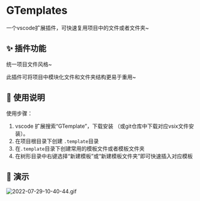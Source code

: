 # GTemplates 

一个vscode扩展插件，可快速复用项目中的文件或者文件夹~

## ✨ 插件功能

  统一项目文件风格~

  此插件可将项目中模块化文件和文件夹结构更易于重用~

## 📖 使用说明
使用步骤：

1. vscode 扩展搜索“GTemplate”，下载安装 （或git仓库中下载对应vsix文件安装）。
2. 在项目根目录下创建 `.template`目录
3. 在`.template`目录下创建常用的模板文件或者模板文件夹
4. 在树形目录中右键选择“新建模板”或“新建模板文件夹”即可快速插入对应模板

## 🎥 演示

![2022-07-29-10-40-44.gif](https://p3-juejin.byteimg.com/tos-cn-i-k3u1fbpfcp/67e58777a23747e9b20b9214d94c48df~tplv-k3u1fbpfcp-watermark.image?)